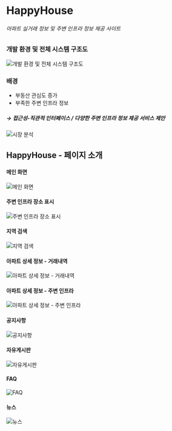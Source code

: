 # HappyHouse
###### 아파트 실거래 정보 및 주변 인프라 정보 제공 사이트

### 개발 환경 및 전체 시스템 구조도
![개발 환경 및 전체 시스템 구조도](https://user-images.githubusercontent.com/68692871/174487738-e6ed42d1-6cf3-4266-bd21-bf1b9f73f14a.png)

### 배경
- 부동산 관심도 증가
- 부족한 주변 인프라 정보  


##### &rarr; 접근성-직관적 인터페이스 / 다양한 주변 인프라 정보 제공 서비스 제안

![시장 분석](https://user-images.githubusercontent.com/68692871/174487771-0be3d294-8684-4a8a-941a-c8d38fd4c9b4.png)

## HappyHouse - 페이지 소개
#### 메인 화면
![메인 화면](https://user-images.githubusercontent.com/68692871/174487770-a546f090-b6ce-41ec-b8b9-666ac0c2949f.png)

#### 주변 인프라 장소 표시
![주변 인프라 장소 표시](https://user-images.githubusercontent.com/68692871/174487783-d1c1a40b-0c2f-4ba1-a1ea-90174bc433a2.png)

#### 지역 검색
![지역 검색](https://user-images.githubusercontent.com/68692871/174487784-0d0004c3-f3fb-47e8-9cbf-8a994b4e7e5c.png)

#### 아파트 상세 정보 - 거래내역
![아파트 상세 정보 - 거래내역](https://user-images.githubusercontent.com/68692871/174487775-5754d2cc-a414-41f3-9b7b-bd7ad443837c.png)

#### 아파트 상세 정보 - 주변 인프라
![아파트 상세 정보 - 주변 인프라](https://user-images.githubusercontent.com/68692871/174487779-784ca113-0116-4a95-bb46-96538569c698.png)

#### 공지사항
![공지사항](https://user-images.githubusercontent.com/68692871/174487768-95ad68bb-e443-4730-8bc5-ea6f5c0538d7.png)

#### 자유게시판
![자유게시판](https://user-images.githubusercontent.com/68692871/174487782-b34a56e9-7269-4b1c-bd96-a3e1bda57d16.png)

#### FAQ
![FAQ](https://user-images.githubusercontent.com/68692871/174487765-b622601f-53c3-4a5b-8c3b-4c9c99161040.png)

#### 뉴스
![뉴스](https://user-images.githubusercontent.com/68692871/174487769-0d23a5d9-88d5-4be5-aa7d-07bf9f980db6.png)
